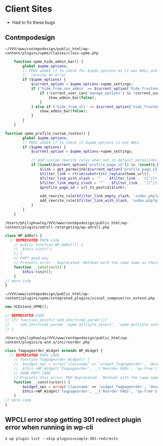 # Client Sites
* Had to fix these bugs

## Contmpodesign
`~/VVV/www/contmpodesign/public_html/wp-content/plugins/upme/classes/class-upme.php`

```php
    function upme_hide_admin_bar() {
        global $upme_options;
        // PEH2 added if to check for $upme_options as it was NULL and
        //  causing an error
        if ($upme_options) {
            $current_option = $upme_options->upme_settings;
            if ('hide_from_non_admin' == $current_option['hide_frontend_admin_bar']) {
                if (!current_user_can('manage_options') && !current_user_can('manage_upme_options') ) {
                    show_admin_bar(false);
                }
            } else if ('hide_from_all' == $current_option['hide_frontend_admin_bar']) {
                show_admin_bar(false);
            }
        }
    }
```

```php
function upme_profile_custom_routes() {
        global $upme_options;
        // PEH2 added if to check if $upme_options is not NULL
        if ($upme_options) {
            $current_option = $upme_options->upme_settings;

            // Add custom rewrite rules when not in default permalinks
            if (isset($current_option['profile_page_id']) && !isset($_REQUEST['page_id'])) {
                $link = get_permalink($current_option['profile_page_id']);
                $filter_link = rtrim(substr(str_replace(home_url(), '', $link), 1), '/') . '/';
                $filter_link_with_slash = '^' . $filter_link . '([^/]+)/?';
                $filter_link_empty_slash = '^' . $filter_link . '([^/]+)?';
                $profile_page_id = url_to_postid($link);

                add_rewrite_rule($filter_link_empty_slash, 'index.php?page_id=' . $profile_page_id . '&upme_profile_filter=$matches[1]', 'top');
                add_rewrite_rule($filter_link_with_slash, 'index.php?page_id=' . $profile_page_id . '&upme_profile_filter=$matches[1]', 'top');
            }
        }
    }
```

`/Users/philiphowley/VVV/www/contmpodesign/public_html/wp-content/plugins/adroll-retargeting/wp-adroll.php`

```php
class WP_AdRoll {
  // DEPRECATED PHP4 code
    // public function WP_AdRoll() {
    //  $this->init();
    // }
    // PHP7 good way
    // Prevents error - Deprecated: Methods with the same name as their class will not be constructors in a future version of PHP
    function __construct() {
        $this->init();
    }
// more code
}
```

`~/VVV/www/contmpodesign/public_html/wp-content/plugins/upme/integrated_plugins/visual_composer/vc_extend.php`

```php
new VCExtend_UPME();

// DEPRECATED CODE
// if( function_exists('add_shortcode_param')){
//     add_shortcode_param( 'upme_multiple_select', 'upme_multiple_select_field' );
// }
```

`/Users/philiphowley/VVV/www/contmpodesign/public_html/wp-content/plugins/q-and-a/inc/reorder.php`

```php
class faqpageorder_Widget extends WP_Widget {
  // DEPRECATED PHP4 CODE
    // function faqpageorder_Widget() {
    //  $widget_ops = array('classname' => 'widget_faqpageorder', 'description' => __( 'Enhanced Pages widget provided by Reorder FAQs', 'qa-free') );
    //  $this->WP_Widget('faqpageorder', __('Reorder FAQs', 'qa-free'), $widget_ops);   }
    // GOOD PHP7 CODE
    // Prevents this error: PHP Deprecated:  Methods with the same name as their class will not be constructors in a future version of PHP
    function __constructor() {
        $widget_ops = array('classname' => 'widget_faqpageorder', 'description' => __( 'Enhanced Pages widget provided by Reorder FAQs', 'qa-free') );
        $this->WP_Widget('faqpageorder', __('Reorder FAQs', 'qa-free'), $widget_ops);
    }
// more code
}
```

## WPCLI error stop getting 301 redirect plugin error when running in wp-cli

`$ wp plugin list --skip-plugins=simple-301-redirects`





